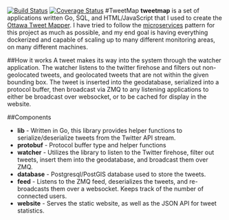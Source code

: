 [![Build Status](https://travis-ci.org/cdn-madness/tweetmap.svg)](https://travis-ci.org/cdn-madness/tweetmap) [![Coverage Status](https://coveralls.io/repos/cdn-madness/tweetmap/badge.svg)](https://coveralls.io/r/cdn-madness/tweetmap)
#TweetMap
**tweetmap** is a set of applications written Go, SQL, and HTML/JavaScript that I used to create the [Ottawa Tweet Mapper](http://tweet.alexurquhart.com). I have tried to follow the [microservices](http://microservices.io) pattern for this project as much as possible, and my end goal is having everything dockerized and capable of scaling up to many different monitoring areas, on many different machines.

##How it works
A tweet makes its way into the system through the watcher application. The watcher listens to the twitter firehose and filters out non-geolocated tweets, and geolocated tweets that are not within the given bounding box. The tweet is inserted into the geodatabase, serialized into a protocol buffer, then broadcast via ZMQ to any listening applications to either be broadcast over websocket, or to be cached for display in the website.

##Components
+ **lib** - Written in Go, this library provides helper functions to serialize/deserialize tweets from the Twitter API stream.
+ **protobuf** - Protocol buffer type and helper functions
+ **watcher** - Utilizes the library to listen to the Twitter firehose, filter out tweets, insert them into the geodatabase, and broadcast them over ZMQ.
+ **database** - Postgresql/PostGIS database used to store the tweets.
+ **feed** - Listens to the ZMQ feed, deserializes the tweets, and re-broadcasts them over a websocket. Keeps track of the number of connected users.
+ **website** - Serves the static website, as well as the JSON API for tweet statistics.
